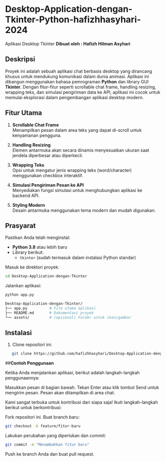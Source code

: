 # Desktop-Application-dengan-Tkinter-Python-hafizhhasyhari-2024
Aplikasi Desktop Tkinter
**Dibuat oleh : Hafizh Hilman Asyhari**
## Deskripsi
Proyek ini adalah sebuah aplikasi chat berbasis desktop yang dirancang khusus untuk mendukung komunikasi dalam dunia animasi. Aplikasi ini dibangun menggunakan bahasa pemrograman **Python** dan library GUI **Tkinter**. Dengan fitur-fitur seperti scrollable chat frame, handling resizing, wrapping teks, dan simulasi pengiriman data ke API, aplikasi ini cocok untuk memulai eksplorasi dalam pengembangan aplikasi desktop modern.

## Fitur Utama
1. **Scrollable Chat Frame**  
   Menampilkan pesan dalam area teks yang dapat di-scroll untuk kenyamanan pengguna.
   
2. **Handling Resizing**  
   Elemen antarmuka akan secara dinamis menyesuaikan ukuran saat jendela diperbesar atau diperkecil.

3. **Wrapping Teks**  
   Opsi untuk mengatur jenis wrapping teks (word/character) menggunakan checkbox interaktif.

4. **Simulasi Pengiriman Pesan ke API**  
   Menyediakan fungsi simulasi untuk menghubungkan aplikasi ke backend API.

5. **Styling Modern**  
   Desain antarmuka menggunakan tema modern dan mudah digunakan.

## Prasyarat
Pastikan Anda telah menginstal:
- **Python 3.8** atau lebih baru
- Library berikut:
  - `tkinter` (sudah termasuk dalam instalasi Python standar)

Masuk ke direktori proyek:
```bash
cd Desktop-Application-dengan-Tkinter
```
Jalankan aplikasi:

```bash
python app.py
```

```bash
Desktop-Application-dengan-Tkinter/
├── app.py          # File utama aplikasi
├── README.md       # Dokumentasi proyek
└── assets/         # (opsional) Folder untuk ikon/gambar
```

## Instalasi
1. Clone repositori ini:
```bash
   git clone https://github.com/hafizhhasyhari/Desktop-Application-dengan-Tkinter.git
```

##**Contoh Penggunaan**

Ketika Anda menjalankan aplikasi, berikut adalah langkah-langkah penggunaannya:

Masukkan pesan di bagian bawah.
Tekan Enter atau klik tombol Send untuk mengirim pesan.
Pesan akan ditampilkan di area chat.


Kami sangat terbuka untuk kontribusi dari siapa saja!
Ikuti langkah-langkah berikut untuk berkontribusi:

Fork repositori ini.
Buat branch baru:
```bash
git checkout -b feature/fitur-baru
```
Lakukan perubahan yang diperlukan dan commit:
```bash
git commit -m "Menambahkan fitur baru"
```

Push ke branch Anda dan buat pull request.
